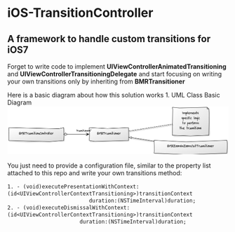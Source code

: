iOS-TransitionController
========================

A framework to handle custom transitions for iOS7
-------------------------------------------------

Forget to write code to implement **UIViewControllerAnimatedTransitioning** and **UIViewControllerTransitioningDelegate** and start focusing on writing your own transitions only by inheriting from **BMRTransitioner**

Here is a basic diagram about how this solution works
    1. UML Class Basic Diagram
![UML Class Diagram](https://raw.githubusercontent.com/barbaramartina/iOS-TransitionController/master/resources/UML-Diagram.png)


You just need to provide a configuration file, similar to the property list attached to this repo and write your own transitions method:

    1. - (void)executePresentationWithContext:(id<UIViewControllerContextTransitioning>)transitionContext
                              duration:(NSTimeInterval)duration;
    2. - (void)executeDismissalWithContext:(id<UIViewControllerContextTransitioning>)transitionContext
                           duration:(NSTimeInterval)duration;
